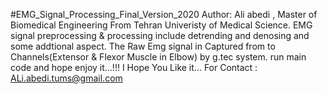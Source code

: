 #EMG_Signal_Processing_Final_Version_2020
Author: Ali abedi , Master of Biomedical Engineering From Tehran Univeristy of Medical Science.
EMG signal preprocessing & processing include detrending and denosing and some addtional aspect.
The Raw Emg signal in Captured from to Channels(Extensor & Flexor Muscle in Elbow) by g.tec system.
run main code and hope enjoy it...!!!
I Hope You Like it...
For Contact : ALi.abedi.tums@gmail.com